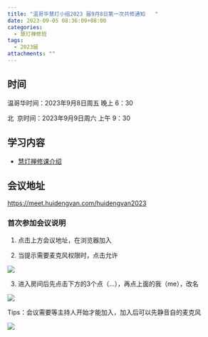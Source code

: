 ```yaml
---
title: "温哥华慧灯小组2023 届9月8日第一次共修通知   "
date: 2023-09-05 08:36:09+08:00
categories:
  - 慧灯禅修班
tags:
  - 2023届
attachments: ""
---
```

## 时间

温哥华时间：2023年9月8日周五 晚上 6：30

北   京时间：2023年9月9日周六 上午 9：30



## 学习内容

* [慧灯禅修课介绍](http://huidengchanxiu.net/wsb/book1/b1-0)

## 会议地址

<https://meet.huidengvan.com/huidengvan2023>
###  首次参加会议说明
1.  点击上方会议地址，在浏览器加入

2. 当提示需要麦克风权限时，点击允许

![](/f/up/jetsi_allow_mic.png)  

3. 进入房间后先点击下方的3个点（...），再点上面的我（me），改名

![](/f/up/jetsi_chage_name.jpeg)

Tips：会议需要等主持人开始才能加入，加入后可以先静音自的麦克风

![](/f/up/jetsi_mute_mic.png)   
